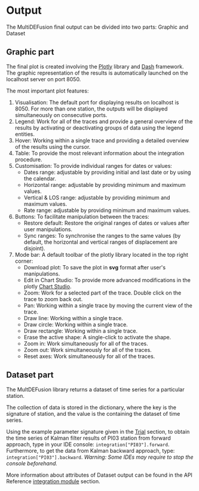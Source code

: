 # Output

The MultiDEFusion final output can be divided into two parts: Graphic and Dataset

## Graphic part

The final plot is created involving the [Plotly](https://plotly.com/) library and [Dash](https://dash.plotly.com/) framework. The graphic representation of the results is automatically launched on the localhost server on port 8050.

The most important plot features:

1. Visualisation: The default port for displaying results on localhost is 8050. For more than one station, the outputs will be displayed simultaneously on consecutive ports.
2. Legend: Work for all of the traces and provide a general overview of the results by activating or deactivating groups of data using the legend entities.
3. Hover: Working within a single trace and providing a detailed overview of the results using the cursor.
4. Table: To provide the most relevant information about the integration procedure.
5. Customisation: To provide individual ranges for dates or values:
    - Dates range: adjustable by providing initial and last date or by using the calendar.
    - Horizontal range: adjustable by providing minimum and maximum values.
    - Vertical & LOS range: adjustable by providing minimum and maximum values.
    - Rate range: adjustable by providing minimum and maximum values.
6. Buttons: To facilitate manipulation between the traces:
    - Restore default: Restore the original ranges of dates or values after user manipulations.
    - Sync ranges: To synchronise the ranges to the same values (by default, the horizontal and vertical ranges of displacement are disjoint).
7. Mode bar: A default toolbar of the plotly library located in the top right corner:
    - Download plot: To save the plot in **svg** format after user's manipulations.
    - Edit in Chart Studio: To provide more advanced modifications in the plotly [Chart Studio](https://chart-studio.plotly.com).
    - Zoom: Work for a selected part of the trace. Double click on the trace to zoom back out.
    - Pan: Working within a single trace by moving the current view of the trace.
    - Draw line: Working within a single trace.
    - Draw circle: Working within a single trace.
    - Draw rectangle: Working within a single trace.
    - Erase the active shape: A single-click to activate the shape.
    - Zoom in: Work simultaneously for all of the traces.
    - Zoom out: Work simultaneously for all of the traces.
    - Reset axes: Work simultaneously for all of the traces.

## Dataset part

The MultDEFusion library returns a dataset of time series for a particular station.

The collection of data is stored in the dictionary, where the key is the signature of station, and the value is the containing the dataset of time series.

Using the example parameter signature given in the [Trial](../trial/) section, to obtain the time series of Kalman filter results of PI03 station from forward approach, type in your IDE console: `integration["PI03"].forward`. Furthermore, to get the data from Kalman backward approach, type: `integration["PI03"].backward`. *Warning: Some IDEs may require to stop the console beforehand.*

More information about attributes of Dataset output can be found in the API Reference [integration module](../integration/) section.
